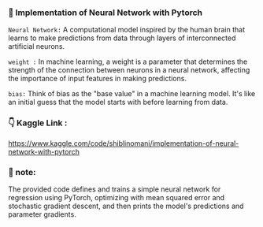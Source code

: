 ### 🌅 Implementation of Neural Network with Pytorch

`Neural Network:` A computational model inspired by the human brain that learns to make predictions from data through layers of interconnected artificial neurons.

`weight :` In machine learning, a weight is a parameter that determines the strength of the connection between neurons in a neural network, affecting the importance of input features in making predictions.

`bias:` Think of bias as the "base value" in a machine learning model. It's like an initial guess that the model starts with before learning from data.

### 👇 Kaggle Link : 
https://www.kaggle.com/code/shiblinomani/implementation-of-neural-network-with-pytorch

### 📌 note: 

The provided code defines and trains a simple neural network for regression using PyTorch, optimizing with mean squared error and stochastic gradient descent, and then prints the model's predictions and parameter gradients.

